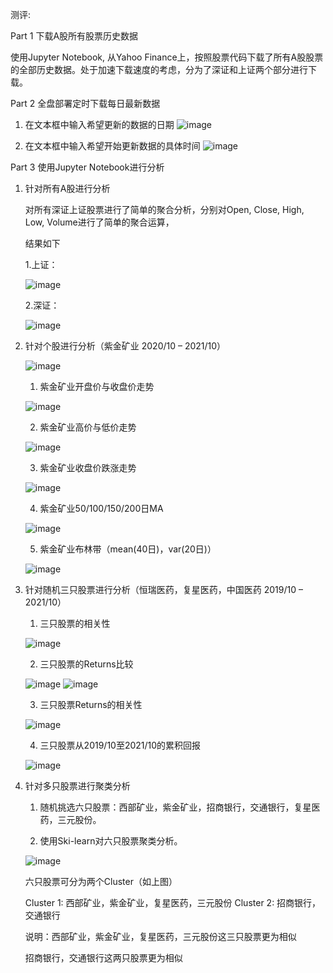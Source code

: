 测评:

Part 1 下载A股所有股票历史数据

使用Jupyter Notebook, 从Yahoo Finance上，按照股票代码下载了所有A股股票的全部历史数据。处于加速下载速度的考虑，分为了深证和上证两个部分进行下载。

Part 2 全盘部署定时下载每日最新数据

1. 在文本框中输入希望更新的数据的日期
![image](https://user-images.githubusercontent.com/74880402/139532843-725aec2a-fbce-470f-a6b5-fe23f0c664de.png)

2. 在文本框中输入希望开始更新数据的具体时间
![image](https://user-images.githubusercontent.com/74880402/139533024-2a12bbb6-6980-4007-b4f1-070e7d4d1533.png)

Part 3 使用Jupyter Notebook进行分析

1. 针对所有A股进行分析

   对所有深证上证股票进行了简单的聚合分析，分别对Open, Close, High, Low, Volume进行了简单的聚合运算，
   
   结果如下
	 
	 1.上证：
	 
	 ![image](https://user-images.githubusercontent.com/74880402/139531970-5e277759-1ee0-43b7-abc8-20b397bc9996.png)
	 
	 2.深证：
	 
	 ![image](https://user-images.githubusercontent.com/74880402/139531997-5d8b7cdc-f5a1-494d-9ca4-8c43cd956f62.png) 
	 
2. 针对个股进行分析（紫金矿业 2020/10 – 2021/10）

	![image](https://user-images.githubusercontent.com/74880402/139532076-ae7d3df7-e065-4e0f-9f6e-f8c8e81e996b.png)
	
	1. 紫金矿业开盘价与收盘价走势
	
	![image](https://user-images.githubusercontent.com/74880402/139532108-d5e091b1-318e-4e47-82bb-e8bc633f1002.png)
	
	2. 紫金矿业高价与低价走势
	
	![image](https://user-images.githubusercontent.com/74880402/139532117-a4ab6236-8965-4ddc-9560-df364aa0a09a.png)
	
	3. 紫金矿业收盘价跌涨走势
	
	![image](https://user-images.githubusercontent.com/74880402/139532121-0d68d1fc-9dea-4b97-b82e-ad962d068fef.png)
	
	4. 紫金矿业50/100/150/200日MA
	
	![image](https://user-images.githubusercontent.com/74880402/139532130-efc6fba5-f6c6-4f42-b263-67698465cb72.png)
	
	5. 紫金矿业布林带（mean(40日)，var(20日)）
	
	![image](https://user-images.githubusercontent.com/74880402/139532173-447ce3d1-3182-4f23-9e2f-c23971dd5fe5.png)
	
3. 针对随机三只股票进行分析（恒瑞医药，复星医药，中国医药 2019/10 – 2021/10）

	1. 三只股票的相关性
	
	![image](https://user-images.githubusercontent.com/74880402/139532188-77e31c72-eceb-4853-a184-d5a85732ca8d.png)
	
 	2. 三只股票的Returns比较
 	
 	![image](https://user-images.githubusercontent.com/74880402/139532200-31dae4d4-e897-4cac-841e-4548b36b5f1b.png)
	![image](https://user-images.githubusercontent.com/74880402/139532217-af06b985-46d6-48a8-a510-19fd244f5769.png)
	
	3. 三只股票Returns的相关性
	
	![image](https://user-images.githubusercontent.com/74880402/139532222-f7e60bcb-11c6-4f05-a1b9-16c5e520fe6c.png)
	
	4. 三只股票从2019/10至2021/10的累积回报
	
	![image](https://user-images.githubusercontent.com/74880402/139532242-310d6553-09bd-4fdb-ad67-d270cfe8372e.png)
	
4. 针对多只股票进行聚类分析

	1. 随机挑选六只股票：西部矿业，紫金矿业，招商银行，交通银行，复星医药，三元股份。
	
	2. 使用Ski-learn对六只股票聚类分析。
	
	![image](https://user-images.githubusercontent.com/74880402/139532275-07cbd67d-c50b-438a-ba08-c91c0c90dc3f.png)
	
	六只股票可分为两个Cluster（如上图）
	
	Cluster 1: 西部矿业，紫金矿业，复星医药，三元股份
	Cluster 2: 招商银行，交通银行
	
	说明：西部矿业，紫金矿业，复星医药，三元股份这三只股票更为相似
	
	招商银行，交通银行这两只股票更为相似
